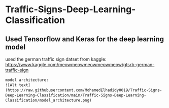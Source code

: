 # Traffic-Signs-Deep-Learning-Classification
Used Tensorflow and Keras for the deep learning model
------------------------------------------------------




used the german traffic sign datset from kaggle:
    https://www.kaggle.com/meowmeowmeowmeowmeow/gtsrb-german-traffic-sign
    
    model architecture:
    ![Alt text](https://raw.githubusercontent.com/MohamedElhadidy0019/Traffic-Signs-Deep-Learning-Classification/main/Traffic-Signs-Deep-Learning-Classification/model_architecture.png)
    
    
    
